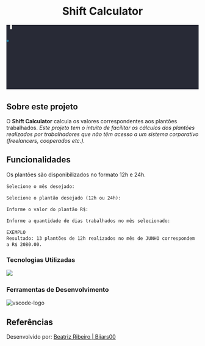 <h1 align="center">Shift Calculator</h1>

![Shift Calculator](assets/plantao.gif)

##  Sobre este projeto

O **Shift Calculator** calcula os valores correspondentes aos plantões trabalhados. *Este projeto tem o intuito de facilitar os cálculos dos plantões realizados por trabalhadores que não têm acesso a um sistema corporativo (freelancers, cooperados etc.).*  

##  Funcionalidades
Os plantões são disponibilizados no formato 12h e 24h. 

```
Selecione o mês desejado:
```

```
Selecione o plantão desejado (12h ou 24h):
```

```
Informe o valor do plantão R$:
```

```
Informe a quantidade de dias trabalhados no mês selecionado:
```

```
EXEMPLO
Resultado: 13 plantões de 12h realizados no mês de JUNHO correspondem a R$ 2080.00. 
```

### Tecnologias Utilizadas

  <p display="inline-block">
  <a href="https://skillicons.dev">
    <img src="https://skillicons.dev/icons?i=py" />
  </a>
                   
### Ferramentas de Desenvolvimento

<p display="inline-block">
  <img width="48" src="https://upload.wikimedia.org/wikipedia/commons/thumb/9/9a/Visual_Studio_Code_1.35_icon.svg/2048px-Visual_Studio_Code_1.35_icon.svg.png" alt="vscode-logo"/>
</p>

## Referências

Desenvolvido por: <a href="https://github.com/Biiars00" target="_blank"> Beatriz Ribeiro | Biiars00 </a>
